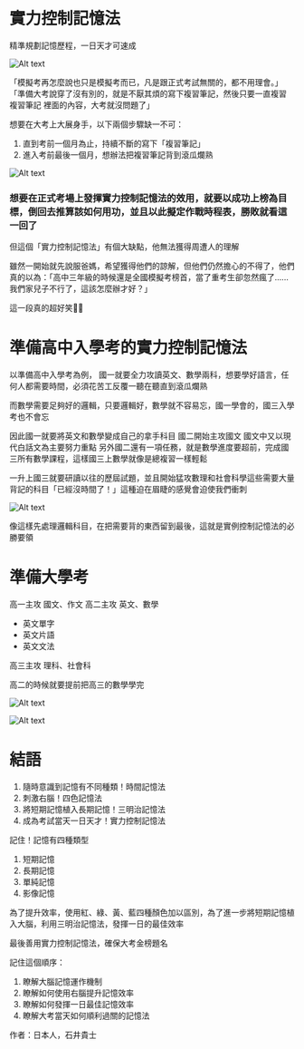 # 實力控制記憶法
精準規劃記憶歷程，一日天才可速成

![Alt text](Ch6_img/image.png)

「模擬考再怎麼說也只是模擬考而已，凡是跟正式考試無關的，都不用理會。」
「準備大考說穿了沒有別的，就是不厭其煩的寫下複習筆記，然後只要一直複習 複習筆記 裡面的內容，大考就沒問題了」

想要在大考上大展身手，以下兩個步驟缺一不可：
1. 直到考前一個月為止，持續不斷的寫下「複習筆記」
2. 進入考前最後一個月，想辦法把複習筆記背到滾瓜爛熟


![Alt text](Ch6_img/image-1.png)

### 想要在正式考場上發揮實力控制記憶法的效用，就要以成功上榜為目標，倒回去推算該如何用功，並且以此擬定作戰時程表，勝敗就看這一回了

但這個「實力控制記憶法」有個大缺點，他無法獲得周遭人的理解

雖然一開始就先說服爸媽，希望獲得他們的諒解，但他們仍然擔心的不得了，他們真的以為：「高中三年級的時候還是全國模擬考榜首，當了重考生卻忽然瘋了...... 我們家兒子不行了，這該怎麼辦才好？」

這一段真的超好笑🤣🤣

# 準備高中入學考的實力控制記憶法
以準備高中入學考為例，
國一就要全力攻讀英文、數學兩科，想要學好語言，任何人都需要時間，必須花苦工反覆一聽在聽直到滾瓜爛熟

而數學需要足夠好的邏輯，只要邏輯好，數學就不容易忘，國一學會的，國三入學考也不會忘

因此國一就要將英文和數學變成自己的拿手科目
國二開始主攻國文
國文中又以現代白話文為主要努力重點
另外國二還有一項任務，就是數學進度要超前，完成國三所有數學課程，這樣國三上數學就像是總複習一樣輕鬆

一升上國三就要研讀以往的歷屆試題，並且開始猛攻數理和社會科學這些需要大量背記的科目「已經沒時間了！」這種迫在眉睫的感覺會迫使我們衝刺

![Alt text](Ch6_img/image-2.png)

像這樣先處理邏輯科目，在把需要背的東西留到最後，這就是實例控制記憶法的必勝要領

# 準備大學考
高一主攻 國文、作文
高二主攻 英文、數學
* 英文單字
* 英文片語
* 英文文法

高三主攻 理科、社會科

高二的時候就要提前把高三的數學學完

![Alt text](Ch6_img/image-3.png)

![Alt text](Ch6_img/image-4.png)

# 結語
1. 隨時意識到記憶有不同種類！時間記憶法
2. 刺激右腦！四色記憶法
3. 將短期記憶植入長期記憶！三明治記憶法
4. 成為考試當天一日天才！實力控制記憶法

記住！記憶有四種類型
1. 短期記憶
2. 長期記憶
3. 單純記憶
4. 影像記憶

為了提升效率，使用紅、綠、黃、藍四種顏色加以區別，為了進一步將短期記憶植入大腦，利用三明治記憶法，發揮一日的最佳效率

最後善用實力控制記憶法，確保大考金榜題名

記住這個順序：
1. 瞭解大腦記憶運作機制
2. 瞭解如何使用右腦提升記憶效率
3. 瞭解如何發揮一日最佳記憶效率
4. 瞭解大考當天如何順利過關的記憶法


作者：日本人，石井貴士